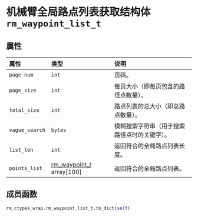 # 机械臂全局路点列表获取结构体`rm_waypoint_list_t`

## 属性

|  属性  |  类型  |  说明  |
| :--- | :--- | :--- |
| `page_num`    | `int`  | 页码。       |
| `page_size`   | `int`  | 每页大小（即每页包含的路径点数量）。 |
| `total_size`  | `int`  | 路点列表的总大小（即总路点数量）。 |
| `vague_search`| `bytes`  | 模糊搜索字符串（用于搜索路径点时的关键字）。 |
| `list_len`    | `int`    | 返回符合的全局路点列表长度。 |
| `points_list` | [rm_waypoint_t](../struct/rm_waypoint_t) array[100] | 返回符合的全局路点列表。 |

## 成员函数

```Python
rm_ctypes_wrap.rm_waypoint_list_t.to_dict(self)
```
